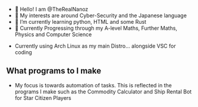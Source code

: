 - 👋 Hello! I am @TheRealNanoz
- 👀 My interests are around Cyber-Security and the Japanese language
- 🌱 I’m currently learning python, HTML and some Rust
- 🌱 Currently Progressing through my A-level Maths, Further Maths, Physics and Computer Science
<!---
TheRealNanoz/TheRealNanoz is a ✨ special ✨ repository because its `README.md` (this file) appears on your GitHub profile.
You can click the Preview link to take a look at your changes.
--->
- Currently using Arch Linux as my main Distro... alongside VSC for coding
## What programs to I make
- My focus is towards automation of tasks. This is reflected in the programs I make such as the Commodity Calculator and Ship Rental Bot for Star Citizen Players
